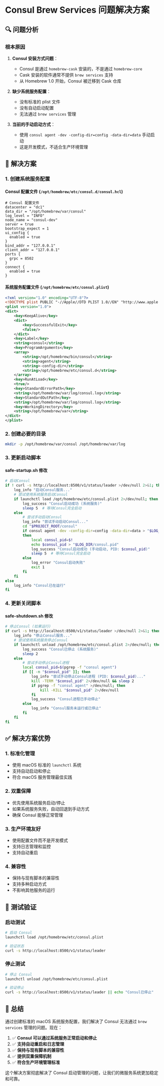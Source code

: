 # Consul Brew Services 问题解决方案

## 🔍 问题分析

### **根本原因**

1. **Consul 安装方式问题**：
   - Consul 是通过 `homebrew-cask` 安装的，不是通过 `homebrew-core`
   - Cask 安装的软件通常不提供 `brew services` 支持
   - 从 Homebrew 1.0 开始，Consul 被迁移到 Cask 仓库

2. **缺少系统服务配置**：
   - 没有标准的 plist 文件
   - 没有自动启动配置
   - 无法通过 `brew services` 管理

3. **当前的手动启动方式**：
   - 使用 `consul agent -dev -config-dir=config -data-dir=data` 手动启动
   - 这是开发模式，不适合生产环境管理

## 🔧 解决方案

### **1. 创建系统服务配置**

#### **Consul 配置文件** (`/opt/homebrew/etc/consul.d/consul.hcl`)
```hcl
# Consul 配置文件
datacenter = "dc1"
data_dir = "/opt/homebrew/var/consul"
log_level = "INFO"
node_name = "consul-dev"
server = true
bootstrap_expect = 1
ui_config {
  enabled = true
}
bind_addr = "127.0.0.1"
client_addr = "127.0.0.1"
ports {
  grpc = 8502
}
connect {
  enabled = true
}
```

#### **系统服务配置文件** (`/opt/homebrew/etc/consul.plist`)
```xml
<?xml version="1.0" encoding="UTF-8"?>
<!DOCTYPE plist PUBLIC "-//Apple//DTD PLIST 1.0//EN" "http://www.apple.com/DTDs/PropertyList-1.0.dtd">
<plist version="1.0">
<dict>
    <key>KeepAlive</key>
    <dict>
        <key>SuccessfulExit</key>
        <false/>
    </dict>
    <key>Label</key>
    <string>consul</string>
    <key>ProgramArguments</key>
    <array>
        <string>/opt/homebrew/bin/consul</string>
        <string>agent</string>
        <string>-config-dir</string>
        <string>/opt/homebrew/etc/consul.d</string>
    </array>
    <key>RunAtLoad</key>
    <true/>
    <key>StandardErrorPath</key>
    <string>/opt/homebrew/var/log/consul.log</string>
    <key>StandardOutPath</key>
    <string>/opt/homebrew/var/log/consul.log</string>
    <key>WorkingDirectory</key>
    <string>/opt/homebrew/var</string>
</dict>
</plist>
```

### **2. 创建必要的目录**
```bash
mkdir -p /opt/homebrew/var/consul /opt/homebrew/var/log
```

### **3. 更新启动脚本**

#### **safe-startup.sh 修改**
```bash
# 启动Consul
if ! curl -s http://localhost:8500/v1/status/leader >/dev/null 2>&1; then
    log_info "启动Consul服务..."
    # 尝试使用系统服务启动Consul
    if launchctl load /opt/homebrew/etc/consul.plist 2>/dev/null; then
        log_success "Consul启动成功 (系统服务)"
        sleep 5  # 等待Consul完全启动
    else
        # 尝试手动启动Consul
        log_info "尝试手动启动Consul..."
        cd "$PROJECT_ROOT/consul"
        if consul agent -dev -config-dir=config -data-dir=data > "$LOG_DIR/consul.log" 2>&1 &
        then
            local consul_pid=$!
            echo $consul_pid > "$LOG_DIR/consul.pid"
            log_success "Consul启动成功 (手动启动, PID: $consul_pid)"
            sleep 5  # 等待Consul完全启动
        else
            log_error "Consul启动失败"
            exit 1
        fi
    fi
else
    log_info "Consul已在运行"
fi
```

### **4. 更新关闭脚本**

#### **safe-shutdown.sh 修改**
```bash
# 停止Consul (如果运行)
if curl -s http://localhost:8500/v1/status/leader >/dev/null 2>&1; then
    log_info "停止Consul服务..."
    # 尝试使用系统服务停止Consul
    if launchctl unload /opt/homebrew/etc/consul.plist 2>/dev/null; then
        log_success "Consul已停止 (系统服务)"
        sleep 2
    else
        # 尝试手动停止Consul进程
        local consul_pid=$(pgrep -f "consul agent")
        if [[ -n "$consul_pid" ]]; then
            log_info "尝试手动停止Consul进程 (PID: $consul_pid)..."
            kill -TERM "$consul_pid" 2>/dev/null && sleep 2
            if pgrep -f "consul agent" >/dev/null; then
                kill -KILL "$consul_pid" 2>/dev/null
            fi
            log_success "Consul进程已手动停止"
        else
            log_info "Consul服务未运行或已停止"
        fi
    fi
fi
```

## ✅ 解决方案优势

### **1. 标准化管理**
- 使用 macOS 标准的 `launchctl` 系统
- 支持自动启动和停止
- 符合 macOS 服务管理最佳实践

### **2. 双重保障**
- 优先使用系统服务启动/停止
- 如果系统服务失败，自动回退到手动方式
- 确保 Consul 能够正常管理

### **3. 生产环境友好**
- 使用配置文件而不是开发模式
- 支持日志管理和监控
- 支持自动重启

### **4. 兼容性**
- 保持与现有脚本的兼容性
- 支持多种启动方式
- 不影响其他服务的运行

## 🧪 测试验证

### **启动测试**
```bash
# 启动 Consul
launchctl load /opt/homebrew/etc/consul.plist

# 验证状态
curl -s http://localhost:8500/v1/status/leader
```

### **停止测试**
```bash
# 停止 Consul
launchctl unload /opt/homebrew/etc/consul.plist

# 验证停止
curl -s http://localhost:8500/v1/status/leader || echo "Consul已停止"
```

## 📝 总结

通过创建标准的 macOS 系统服务配置，我们解决了 Consul 无法通过 `brew services` 管理的问题。现在：

1. ✅ **Consul 可以通过系统服务正常启动和停止**
2. ✅ **支持自动重启和日志管理**
3. ✅ **保持与现有脚本的兼容性**
4. ✅ **提供双重保障机制**
5. ✅ **符合生产环境管理标准**

这个解决方案彻底解决了 Consul 启动管理的问题，让我们的微服务系统更加稳定和可靠。
